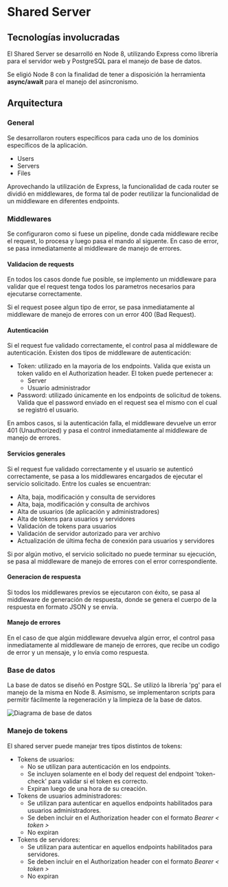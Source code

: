 # Shared Server

## Tecnologías involucradas

El Shared Server se desarrolló en Node 8, utilizando Express como librería para el servidor web y PostgreSQL para el manejo de base de datos.

Se eligió Node 8 con la finalidad de tener a disposición la herramienta **async/await** para el manejo del asincronismo.

## Arquitectura

### General

Se desarrollaron routers específicos para cada uno de los dominios específicos de la aplicación.

* Users
* Servers
* Files

Aprovechando la utilización de Express, la funcionalidad de cada router se dividió en middlewares, de forma tal de poder reutilizar la funcionalidad de un middleware en diferentes endpoints.

### Middlewares

Se configuraron como si fuese un pipeline, donde cada middleware recibe el request, lo procesa y luego pasa el mando al siguente. En caso de error, se pasa inmediatamente al middleware de manejo de errores.

#### Validacion de requests

En todos los casos donde fue posible, se implemento un middleware para validar que el request tenga todos los parametros necesarios para ejecutarse correctamente.

Si el request posee algun tipo de error, se pasa inmediatamente al middleware de manejo de errores con un error 400 (Bad Request).

#### Autenticación

Si el request fue validado correctamente, el control pasa al middleware de autenticación. Existen dos tipos de middleware de autenticación:

* Token: utilizado en la mayoria de los endpoints. Valida que exista un token valido en el Authorization header. El token puede pertenecer a:
    * Server
    * Usuario administrador
* Password: utilizado únicamente en los endpoints de solicitud de tokens. Valida que el password enviado en el request sea el mismo con el cual se registró el usuario.

En ambos casos, si la autenticación falla, el middleware devuelve un error 401 (Unauthorized) y pasa el control inmediatamente al middleware de manejo de errores.

#### Servicios generales

Si el request fue validado correctamente y el usuario se autenticó correctamente, se pasa a los middlewares encargados de ejecutar el servicio solicitado. Entre los cuales se encuentran:

* Alta, baja, modificación y consulta de servidores
* Alta, baja, modificación y consulta de archivos
* Alta de usuarios (de aplicación y administradores)
* Alta de tokens para usuarios y servidores
* Validación de tokens para usuarios
* Validación de servidor autorizado para ver archivo
* Actualización de última fecha de conexión para usuarios y servidores

Si por algún motivo, el servicio solicitado no puede terminar su ejecución, se pasa al middleware de manejo de errores con el error correspondiente.

#### Generacion de respuesta

Si todos los middlewares previos se ejecutaron con éxito, se pasa al middleware de generación de respuesta, donde se genera el cuerpo de la respuesta en formato JSON y se envía.

#### Manejo de errores

En el caso de que algún middleware devuelva algún error, el control pasa inmediatamente al middleware de manejo de errores, que recibe un codigo de error y un mensaje, y lo envía como respuesta.

### Base de datos

La base de datos se diseñó en Postgre SQL. Se utilizó la librería 'pg' para el manejo de la misma en Node 8. Asimismo, se implementaron scripts para permitir fácilmente la regeneración y la limpieza de la base de datos.

![Diagrama de base de datos](/images/shared-server-database.png)

### Manejo de tokens

El shared server puede manejar tres tipos distintos de tokens:
* Tokens de usuarios:
    * No se utilizan para autenticación en los endpoints.
    * Se incluyen solamente en el body del request del endpoint 'token-check' para validar si el token es correcto.
    * Expiran luego de una hora de su creación.
* Tokens de usuarios administradores:
    * Se utilizan para autenticar en aquellos endpoints habilitados para usuarios administradores.
    * Se deben incluir en el Authorization header con el formato _Bearer < token >_
    * No expiran
* Tokens de servidores:
    * Se utilizan para autenticar en aquellos endpoints habilitados para servidores.
    * Se deben incluir en el Authorization header con el formato _Bearer < token >_
    * No expiran

